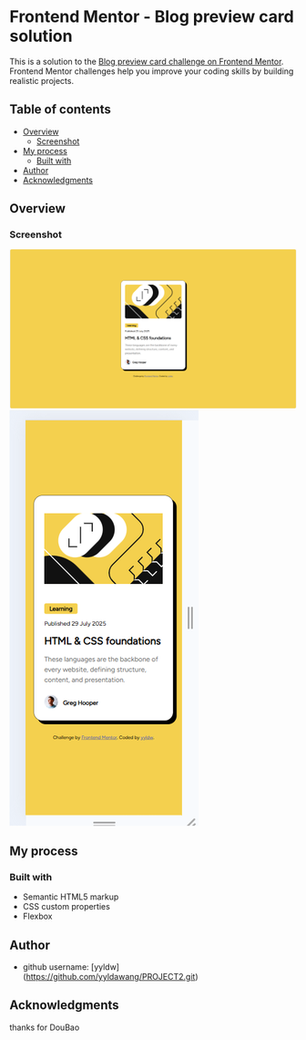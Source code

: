 # Frontend Mentor - Blog preview card solution

This is a solution to the [Blog preview card challenge on Frontend Mentor](https://www.frontendmentor.io/challenges/blog-preview-card-ckPaj01IcS). Frontend Mentor challenges help you improve your coding skills by building realistic projects. 

## Table of contents

- [Overview](#overview)
  - [Screenshot](#screenshot)
- [My process](#my-process)
  - [Built with](#built-with)
- [Author](#author)
- [Acknowledgments](#acknowledgments)

## Overview

### Screenshot

![alt text](<屏幕截图 2025-07-29 165729.png>)
![alt text](<屏幕截图 2025-07-29 170405.png>)

## My process

### Built with

- Semantic HTML5 markup
- CSS custom properties
- Flexbox


## Author

- github username: [yyldw] (https://github.com/yyldawang/PROJECT2.git)

## Acknowledgments

thanks for DouBao
